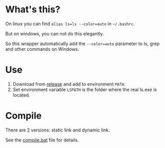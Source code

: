 # What's this?
On linux you can find
`alias ls=ls --color=auto`
in `~/.bashrc`.

But on windows, you can not do this elegantly.

So this wrapper automatically add the `--color=auto` parameter to ls, grep and other commands on Windows.

# Use

1. Download from [release](https://github.com/horizon86/winColorLs/releases/latest) and add to environment `PATH`.
2. Set environment variable `LSPATH` is the folder where the real ls.exe is located.

# Compile

There are 2 versions: static link and dynamic link.

See the [compile.bat](compile.bat) file for details.
